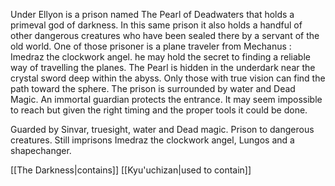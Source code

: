 Under Ellyon is a prison named The Pearl of Deadwaters that holds a primeval god of darkness. In this same prison it also holds a handful of other dangerous creatures who have been sealed there by a servant of the old world. One of those prisoner is a plane traveler from Mechanus : Imedraz the clockwork angel. he may hold the secret to finding a reliable way of travelling the planes. The Pearl is hidden in the underdark near the crystal sword deep within the abyss. Only those with true vision can find the path toward the sphere. The prison is surrounded by water and Dead Magic. An immortal guardian protects the entrance. It may seem impossible to reach but given the right timing and the proper tools it could be done.

Guarded by Sinvar, truesight, water and Dead magic. Prison to dangerous creatures. Still imprisons Imedraz the clockwork angel, Lungos and a shapechanger.

[[The Darkness|contains]] [[Kyu'uchizan|used to contain]]